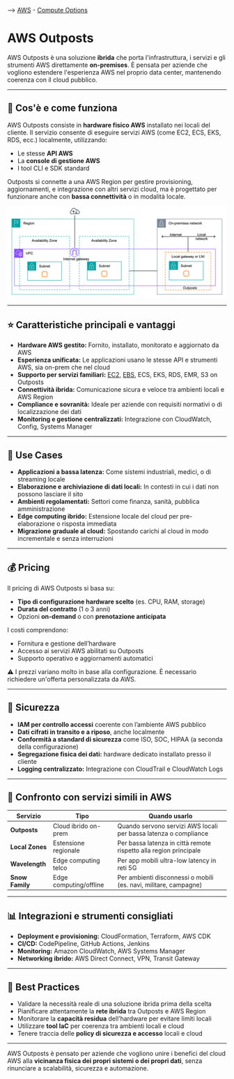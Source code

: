 --> [AWS](/00-Intro/AWS.md)  -  [Compute Options](/01-Compute-options/AWS-Compute-Options.md)

# AWS Outposts

AWS Outposts è una soluzione **ibrida** che porta l'infrastruttura, i servizi e gli strumenti AWS direttamente **on-premises**. È pensata per aziende che vogliono estendere l'esperienza AWS nel proprio data center, mantenendo coerenza con il cloud pubblico.

---

## 🔧 Cos'è e come funziona

AWS Outposts consiste in **hardware fisico AWS** installato nei locali del cliente. Il servizio consente di eseguire servizi AWS (come EC2, ECS, EKS, RDS, ecc.) localmente, utilizzando:

- Le stesse **API AWS**
- La **console di gestione AWS**
- I tool CLI e SDK standard

Outposts si connette a una AWS Region per gestire provisioning, aggiornamenti, e integrazione con altri servizi cloud, ma è progettato per funzionare anche con **bassa connettività** o in modalità locale.

![outposts](img/outposts.png)

---

## ⭐ Caratteristiche principali e vantaggi

- **Hardware AWS gestito:** Fornito, installato, monitorato e aggiornato da AWS
- **Esperienza unificata:** Le applicazioni usano le stesse API e strumenti AWS, sia on-prem che nel cloud
- **Supporto per servizi familiari:** [EC2](/01-Compute-options/Amazon-EC2.md), [EBS](/02-Storage-services/Amazon-EBS.md), ECS, EKS, RDS, EMR, S3 on Outposts
- **Connettività ibrida:** Comunicazione sicura e veloce tra ambienti locali e AWS Region
- **Compliance e sovranità:** Ideale per aziende con requisiti normativi o di localizzazione dei dati
- **Monitoring e gestione centralizzati:** Integrazione con CloudWatch, Config, Systems Manager

---

## 🚀 Use Cases

- **Applicazioni a bassa latenza:** Come sistemi industriali, medici, o di streaming locale
- **Elaborazione e archiviazione di dati locali:** In contesti in cui i dati non possono lasciare il sito
- **Ambienti regolamentati:** Settori come finanza, sanità, pubblica amministrazione
- **Edge computing ibrido:** Estensione locale del cloud per pre-elaborazione o risposta immediata
- **Migrazione graduale al cloud:** Spostando carichi al cloud in modo incrementale e senza interruzioni

---

## 💰 Pricing

Il pricing di AWS Outposts si basa su:
- **Tipo di configurazione hardware scelto** (es. CPU, RAM, storage)
- **Durata del contratto** (1 o 3 anni)
- Opzioni **on-demand** o con **prenotazione anticipata**

I costi comprendono:
- Fornitura e gestione dell’hardware
- Accesso ai servizi AWS abilitati su Outposts
- Supporto operativo e aggiornamenti automatici

⚠️ I prezzi variano molto in base alla configurazione. È necessario richiedere un'offerta personalizzata da AWS.

---

## 🔐 Sicurezza

- **IAM per controllo accessi** coerente con l’ambiente AWS pubblico
- **Dati cifrati in transito e a riposo**, anche localmente
- **Conformità a standard di sicurezza** come ISO, SOC, HIPAA (a seconda della configurazione)
- **Segregazione fisica dei dati:** hardware dedicato installato presso il cliente
- **Logging centralizzato:** Integrazione con CloudTrail e CloudWatch Logs

---

## 🔄 Confronto con servizi simili in AWS

| Servizio            | Tipo                | Quando usarlo                                                  |
|---------------------|---------------------|----------------------------------------------------------------|
| **Outposts**        | Cloud ibrido on-prem| Quando servono servizi AWS locali per bassa latenza o compliance |
| **Local Zones**     | Estensione regionale| Per bassa latenza in città remote rispetto alla region principale |
| **Wavelength**      | Edge computing telco| Per app mobili ultra-low latency in reti 5G                     |
| **Snow Family**     | Edge computing/offline| Per ambienti disconnessi o mobili (es. navi, militare, campagne) |

---

## 📊 Integrazioni e strumenti consigliati

- **Deployment e provisioning:** CloudFormation, Terraform, AWS CDK
- **CI/CD:** CodePipeline, GitHub Actions, Jenkins
- **Monitoring:** Amazon CloudWatch, AWS Systems Manager
- **Networking ibrido:** AWS Direct Connect, VPN, Transit Gateway

---

## 📌 Best Practices

- Validare la necessità reale di una soluzione ibrida prima della scelta
- Pianificare attentamente la **rete ibrida** tra Outposts e AWS Region
- Monitorare la **capacità residua** dell’hardware per evitare limiti locali
- Utilizzare **tool IaC** per coerenza tra ambienti locali e cloud
- Tenere traccia delle **policy di sicurezza e accesso** locali e cloud

---

AWS Outposts è pensato per aziende che vogliono unire i benefici del cloud AWS alla **vicinanza fisica dei propri sistemi o dei propri dati**, senza rinunciare a scalabilità, sicurezza e automazione.
